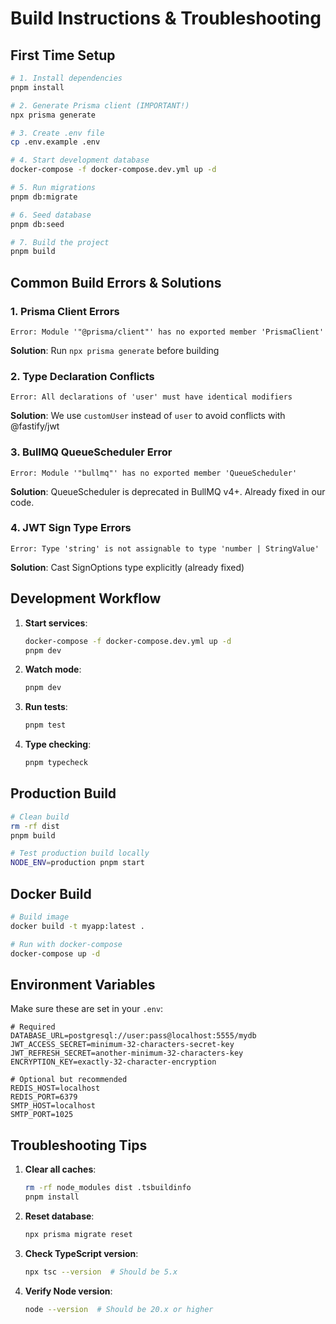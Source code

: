 # Build Instructions & Troubleshooting

## First Time Setup

```bash
# 1. Install dependencies
pnpm install

# 2. Generate Prisma client (IMPORTANT!)
npx prisma generate

# 3. Create .env file
cp .env.example .env

# 4. Start development database
docker-compose -f docker-compose.dev.yml up -d

# 5. Run migrations
pnpm db:migrate

# 6. Seed database
pnpm db:seed

# 7. Build the project
pnpm build
```

## Common Build Errors & Solutions

### 1. Prisma Client Errors
```
Error: Module '"@prisma/client"' has no exported member 'PrismaClient'
```
**Solution**: Run `npx prisma generate` before building

### 2. Type Declaration Conflicts
```
Error: All declarations of 'user' must have identical modifiers
```
**Solution**: We use `customUser` instead of `user` to avoid conflicts with @fastify/jwt

### 3. BullMQ QueueScheduler Error
```
Error: Module '"bullmq"' has no exported member 'QueueScheduler'
```
**Solution**: QueueScheduler is deprecated in BullMQ v4+. Already fixed in our code.

### 4. JWT Sign Type Errors
```
Error: Type 'string' is not assignable to type 'number | StringValue'
```
**Solution**: Cast SignOptions type explicitly (already fixed)

## Development Workflow

1. **Start services**:
   ```bash
   docker-compose -f docker-compose.dev.yml up -d
   pnpm dev
   ```

2. **Watch mode**:
   ```bash
   pnpm dev
   ```

3. **Run tests**:
   ```bash
   pnpm test
   ```

4. **Type checking**:
   ```bash
   pnpm typecheck
   ```

## Production Build

```bash
# Clean build
rm -rf dist
pnpm build

# Test production build locally
NODE_ENV=production pnpm start
```

## Docker Build

```bash
# Build image
docker build -t myapp:latest .

# Run with docker-compose
docker-compose up -d
```

## Environment Variables

Make sure these are set in your `.env`:

```env
# Required
DATABASE_URL=postgresql://user:pass@localhost:5555/mydb
JWT_ACCESS_SECRET=minimum-32-characters-secret-key
JWT_REFRESH_SECRET=another-minimum-32-characters-key
ENCRYPTION_KEY=exactly-32-character-encryption

# Optional but recommended
REDIS_HOST=localhost
REDIS_PORT=6379
SMTP_HOST=localhost
SMTP_PORT=1025
```

## Troubleshooting Tips

1. **Clear all caches**:
   ```bash
   rm -rf node_modules dist .tsbuildinfo
   pnpm install
   ```

2. **Reset database**:
   ```bash
   npx prisma migrate reset
   ```

3. **Check TypeScript version**:
   ```bash
   npx tsc --version  # Should be 5.x
   ```

4. **Verify Node version**:
   ```bash
   node --version  # Should be 20.x or higher
   ```
